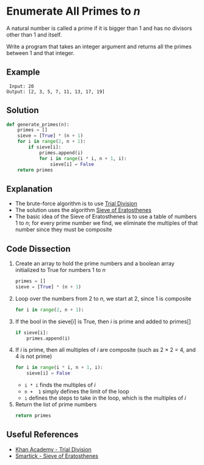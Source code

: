 # Enumerate All Primes to _n_
A natural number is called a prime if it is bigger than 1 and has no divisors other than 1 and itself.

Write a program that takes an integer argument and returns all the primes between 1 and that integer.

## Example
```
 Input: 20
Output: [2, 3, 5, 7, 11, 13, 17, 19]
```

## Solution
```python
def generate_primes(n):
    primes = []
    sieve = [True] * (n + 1)
    for i in range(2, n + 1):
        if sieve[i]:
            primes.append(i)
            for i in range(i * i, n + 1, i):
                sieve[i] = False
    return primes
```

## Explanation
* The brute-force algorithm is to use [Trial Division](https://en.wikipedia.org/wiki/Trial_division)
* The solution uses the algorithm [Sieve of Eratosthenes](https://en.wikipedia.org/wiki/Sieve_of_Eratosthenes)
* The basic idea of the Sieve of Eratosthenes is to use a table of numbers 1 to _n_; for every prime number we find, we eliminate the multiples of that number since they must be composite

## Code Dissection
1. Create an array to hold the prime numbers and a boolean array initialized to True for numbers 1 to _n_
    ```python
    primes = []
    sieve = [True] * (n + 1)
    ```
2. Loop over the numbers from 2 to _n_, we start at 2, since 1 is composite
    ```python
    for i in range(2, n + 1):
    ```
3. If the bool in the sieve[_i_] is True, then _i_ is prime and added to primes[]
    ```python
    if sieve[i]:
        primes.append(i)
    ```
4. If _i_ is prime, then all multiples of _i_ are composite (such as 2 &times; 2 = 4, and 4 is not prime)
    ```python
    for i in range(i * i, n + 1, i):
        sieve[i] = False
    ```
    * ```i * i``` finds the multiples of _i_
    * ```n +  1``` simply defines the limit of the loop
    * ```i``` defines the steps to take in the loop, which is the multiples of _i_
5. Return the list of prime numbers
    ```python
    return primes
    ```

## Useful References
* [Khan Academy - Trial Division](https://www.khanacademy.org/computing/computer-science/cryptography/comp-number-theory/a/trial-division)
* [Smartick - Sieve of Eratosthenes](https://www.smartickmethod.com/blog/math/operations-and-algebraic-thinking/divisibility/prime-numbers-sieve-eratosthenes/)